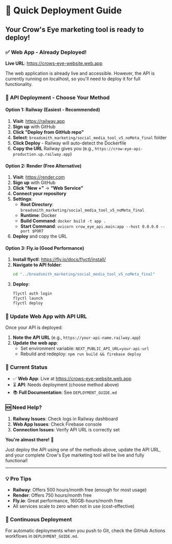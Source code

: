 # 🚀 Quick Deployment Guide

## Your Crow's Eye marketing tool is ready to deploy!

### ✅ Web App - Already Deployed!
**Live URL**: https://crows-eye-website.web.app

The web application is already live and accessible. However, the API is currently running on localhost, so you'll need to deploy it for full functionality.

### 📡 API Deployment - Choose Your Method

#### Option 1: Railway (Easiest - Recommended)

1. **Visit**: https://railway.app
2. **Sign up** with GitHub
3. **Click "Deploy from GitHub repo"**
4. **Select**: `breadsmith_marketing/social_media_tool_v5_noMeta_final` folder
5. **Click Deploy** - Railway will auto-detect the Dockerfile
6. **Copy the URL** Railway gives you (e.g., `https://crow-eye-api-production.up.railway.app`)

#### Option 2: Render (Free Alternative)

1. **Visit**: https://render.com
2. **Sign up** with GitHub
3. **Click "New +"** → **"Web Service"**
4. **Connect your repository**
5. **Settings**:
   - **Root Directory**: `breadsmith_marketing/social_media_tool_v5_noMeta_final`
   - **Runtime**: Docker
   - **Build Command**: `docker build -t app .`
   - **Start Command**: `uvicorn crow_eye_api.main:app --host 0.0.0.0 --port $PORT`
6. **Deploy** and copy the URL

#### Option 3: Fly.io (Good Performance)

1. **Install flyctl**: https://fly.io/docs/flyctl/install/
2. **Navigate to API folder**:
   ```bash
   cd "../breadsmith_marketing/social_media_tool_v5_noMeta_final"
   ```
3. **Deploy**:
   ```bash
   flyctl auth login
   flyctl launch
   flyctl deploy
   ```

### 🔧 Update Web App with API URL

Once your API is deployed:

1. **Note the API URL** (e.g., `https://your-api-name.railway.app`)
2. **Update the web app**:
   - Set environment variable: `NEXT_PUBLIC_API_URL=your-api-url`
   - Rebuild and redeploy: `npm run build && firebase deploy`

### 🎯 Current Status

- ✅ **Web App**: Live at https://crows-eye-website.web.app  
- ⏳ **API**: Needs deployment (choose method above)
- 📚 **Full Documentation**: See `DEPLOYMENT_GUIDE.md`

### 🆘 Need Help?

1. **Railway Issues**: Check logs in Railway dashboard
2. **Web App Issues**: Check Firebase console
3. **Connection Issues**: Verify API URL is correctly set

**You're almost there!** 🎉

Just deploy the API using one of the methods above, update the API URL, and your complete Crow's Eye marketing tool will be live and fully functional!

---

### 💡 Pro Tips

- **Railway**: Offers 500 hours/month free (enough for most usage)
- **Render**: Offers 750 hours/month free 
- **Fly.io**: Great performance, 160GB-hours/month free
- All services scale to zero when not in use (cost-effective)

### 🔄 Continuous Deployment

For automatic deployments when you push to Git, check the GitHub Actions workflows in `DEPLOYMENT_GUIDE.md`. 
